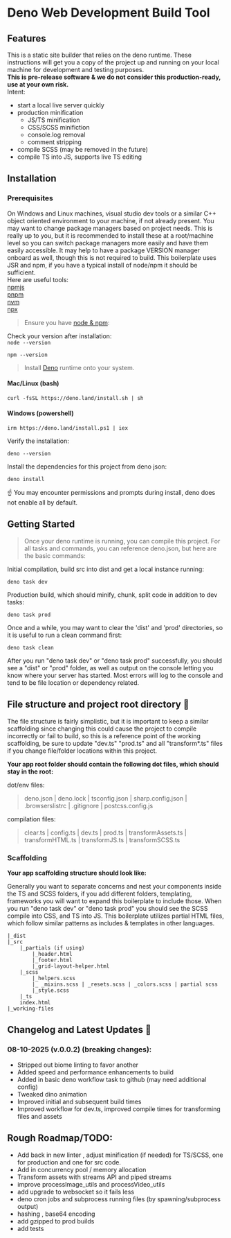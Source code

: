 # Deno Web Development Build Tool

## Features

This is a static site builder that relies on the deno runtime. These instructions will get you a copy of the project up and running on your local machine for development and testing purposes. 
<br />
**This is pre-release software &amp; we do not consider this production-ready, use at your own risk.**
<br />
Intent:
- start a local live server quickly
- production minification
    - JS/TS minification
    - CSS/SCSS minifiction
    - console.log removal
    - comment stripping
- compile SCSS (may be removed in the future)
- compile TS into JS, supports live TS editing

## Installation

### Prerequisites
On Windows and Linux machines, visual studio dev tools or a similar C++ object oriented environment to your machine, if not already present. You may want to change package managers based on project needs. This is really up to you, but it is recommended to install these at a root/machine level so you can switch package managers more easily and have them easily accessible. It may help to have a package VERSION manager onboard as well, though this is not required to build. This boilerplate uses JSR and npm, if you have a typical install of node/npm it should be sufficient. 
<br/>Here are useful tools: 
<br/>
[npmjs](https://www.npmjs.com/) <br/> 
[pnpm](https://pnpm.io/) <br/> 
[nvm](https://github.com/nvm-sh/nvm) <br/> 
[npx](https://docs.npmjs.com/cli/v7/commands/npx) <br/> 

> Ensure you have [node &amp; npm](https://nodejs.org/en):

Check your version after installation: <br/>
``node --version``
<br/>

``npm --version``
<br/>

> Install [Deno](https://deno.com/) runtime onto your system.

#### Mac/Linux (bash)

``curl -fsSL https://deno.land/install.sh | sh``

#### Windows (powershell)
```irm https://deno.land/install.ps1 | iex```

Verify the installation:

``deno --version``

Install the dependencies for this project from deno json: 
<br/>

`` deno install ``
<br/>

☝️ You may encounter permissions and prompts during install, deno does not enable all by default. 

## Getting Started
>Once your deno runtime is running, you can compile this project. For all tasks and commands, you can reference deno.json, but here are the basic commands:

Initial compilation, build src into dist and get a local instance running:

``deno task dev``

Production build, which should minify, chunk, split code in addition to dev tasks:

``deno task prod``

Once and a while, you may want to clear the 'dist' and 'prod' directories, so it is useful to run a clean command first:

``deno task clean``

After you run "deno task dev" or "deno task prod" successfully, you should see a "dist" or "prod" folder, as well as output on the console letting you know where your server has started. Most errors will log to the console and tend to be file location or dependency related. 

## File structure and project root directory 📁

The file structure is fairly simplistic, but it is important to keep a similar scaffolding since changing this could cause the project to compile incorrectly or fail to build, so this is a reference point of the working scaffolding, be sure to update "dev.ts" "prod.ts" and all "transform*.ts" files if you change file/folder locations within this project. 

**Your app root folder should contain the following dot files, which should stay in the root:**

dot/env files:

>deno.json | deno.lock | tsconfig.json | sharp.config.json | .browserslistrc | .gitignore | postcss.config.js 

compilation files:

>clear.ts | config.ts | dev.ts | prod.ts | transformAssets.ts | transformHTML.ts | transformJS.ts | transformSCSS.ts


### Scaffolding 

**Your app scaffolding structure should look like:**

Generally you want to separate concerns and nest your components inside the TS and SCSS folders, if you add different folders, templating, frameworks you will want to expand this boilerplate to include those. When you run "deno task dev" or "deno task prod" you should see the SCSS compile into CSS, and TS into JS. This boilerplate utilizes partial HTML files, which follow similar patterns as includes &amp; templates in other languages. 
~~~
|_dist 
|_src
    |_partials (if using)
        |_header.html
        |_footer.html
        |_grid-layout-helper.html
    |_scss
        |_helpers.scss
        |_ _mixins.scss | _resets.scss | _colors.scss | partial scss
        |_style.scss
    |_ts
    index.html
|_working-files
~~~

## Changelog and Latest Updates 🔔

### 08-10-2025 (v.0.0.2) (breaking changes):

- Stripped out biome linting to favor another
- Added speed and performance enhancements to build
- Added in basic deno workflow task to github (may need additional config)
- Tweaked dino animation
- Improved initial and subsequent build times
- Improved workflow for dev.ts, improved compile times for transforming files and assets

## Rough Roadmap/TODO:

- Add back in new linter , adjust minification (if needed) for TS/SCSS, one for production and one for src code. 
- Add in concurrency pool / memory allocation 
- Transform assets with streams API and piped streams
- improve processImage_utils and processVideo_utils
- add upgrade to websocket so it fails less
- deno cron jobs and subprocess running files (by spawning/subprocess output)
- hashing , base64 encoding
- add gzipped to prod builds
- add tests 
